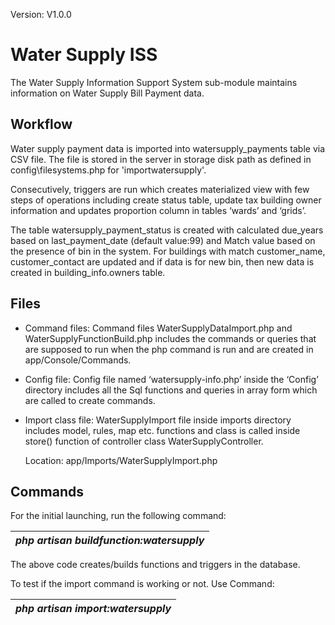 Version: V1.0.0

#  Water Supply ISS

The Water Supply Information Support System sub-module maintains information on Water Supply Bill Payment data.

## Workflow

Water supply payment data is imported into watersupply_payments table via CSV file. The file is stored in the server in storage disk path as defined in config\\filesystems.php for 'importwatersupply'.

Consecutively, triggers are run which creates materialized view with few steps of operations including create status table, update tax building owner information and updates proportion column in tables ‘wards’ and ‘grids’.

The table watersupply_payment_status is created with calculated due_years based on last_payment_date (default value:99) and Match value based on the presence of bin in the system. For buildings with match customer_name, customer_contact are updated and if data is for new bin, then new data is created in building_info.owners table.

## Files

-   Command files: Command files WaterSupplyDataImport.php and WaterSupplyFunctionBuild.php includes the commands or queries that are supposed to run when the php command is run and are created in app/Console/Commands.
-   Config file: Config file named ‘watersupply-info.php’ inside the ‘Config’ directory includes all the Sql functions and queries in array form which are called to create commands.
-   Import class file: WaterSupplyImport file inside imports directory includes model, rules, map etc. functions and class is called inside store() function of controller class WaterSupplyController.

    Location: app/Imports/WaterSupplyImport.php

## Commands

For the initial launching, run the following command:

| *php artisan buildfunction:watersupply* |
|-----------------------------------------|

The above code creates/builds functions and triggers in the database.

To test if the import command is working or not. Use Command:

| *php artisan import:watersupply* |
|----------------------------------|
